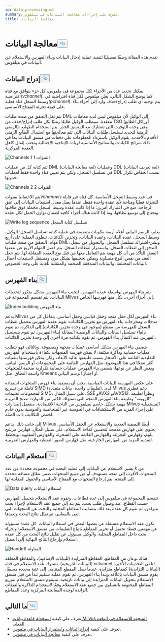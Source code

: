 ```yaml
---
id: data_processing.md
summary: تعرف على إجراءات معالجة البيانات في ميلفوس.
title: معالجة البيانات
---
```

<h1 id="Data-Processing" class="common-anchor-header">معالجة البيانات<button data-href="#Data-Processing" class="anchor-icon" translate="no">
      <svg translate="no"
        aria-hidden="true"
        focusable="false"
        height="20"
        version="1.1"
        viewBox="0 0 16 16"
        width="16"
      >
        <path
          fill="#0092E4"
          fill-rule="evenodd"
          d="M4 9h1v1H4c-1.5 0-3-1.69-3-3.5S2.55 3 4 3h4c1.45 0 3 1.69 3 3.5 0 1.41-.91 2.72-2 3.25V8.59c.58-.45 1-1.27 1-2.09C10 5.22 8.98 4 8 4H4c-.98 0-2 1.22-2 2.5S3 9 4 9zm9-3h-1v1h1c1 0 2 1.22 2 2.5S13.98 12 13 12H9c-.98 0-2-1.22-2-2.5 0-.83.42-1.64 1-2.09V6.25c-1.09.53-2 1.84-2 3.25C6 11.31 7.55 13 9 13h4c1.45 0 3-1.69 3-3.5S14.5 6 13 6z"
        ></path>
      </svg>
    </button></h1><p>تقدم هذه المقالة وصفًا تفصيليًا لتنفيذ عملية إدخال البيانات وبناء الفهرس والاستعلام عن البيانات في ميلفوس.</p>
<h2 id="Data-insertion" class="common-anchor-header">إدراج البيانات<button data-href="#Data-insertion" class="anchor-icon" translate="no">
      <svg translate="no"
        aria-hidden="true"
        focusable="false"
        height="20"
        version="1.1"
        viewBox="0 0 16 16"
        width="16"
      >
        <path
          fill="#0092E4"
          fill-rule="evenodd"
          d="M4 9h1v1H4c-1.5 0-3-1.69-3-3.5S2.55 3 4 3h4c1.45 0 3 1.69 3 3.5 0 1.41-.91 2.72-2 3.25V8.59c.58-.45 1-1.27 1-2.09C10 5.22 8.98 4 8 4H4c-.98 0-2 1.22-2 2.5S3 9 4 9zm9-3h-1v1h1c1 0 2 1.22 2 2.5S13.98 12 13 12H9c-.98 0-2-1.22-2-2.5 0-.83.42-1.64 1-2.09V6.25c-1.09.53-2 1.84-2 3.25C6 11.31 7.55 13 9 13h4c1.45 0 3-1.69 3-3.5S14.5 6 13 6z"
        ></path>
      </svg>
    </button></h2><p>يمكنك تحديد عدد من الأجزاء لكل مجموعة في ملفوس، كل جزء يتوافق مع قناة افتراضية<em>(vchannel</em>). كما يوضح الشكل التالي، يعيّن ميلفوس لكل قناة افتراضية في وسيط السجل قناة فعلية<em>(pchannel</em>). يتم توجيه أي طلب إدراج/حذف وارد إلى أجزاء بناءً على قيمة تجزئة المفتاح الأساسي.</p>
<p>يتم نقل التحقق من صحة طلبات DML إلى الوكيل لأن ميلفوس ليس لديه معاملات معقدة. سيطلب الوكيل طابعًا زمنيًا لكل طلب إدراج/حذف من TSO (أوراكل الطابع الزمني)، وهي وحدة التوقيت التي تتشارك مع المنسق الجذر. يتم استخدام الطوابع الزمنية لتحديد تسلسل طلبات البيانات التي تتم معالجتها مع استبدال الطابع الزمني الأقدم بالأحدث. يقوم الوكيل باسترداد المعلومات على دفعات من منسق البيانات بما في ذلك شرائح الكيانات والمفاتيح الأساسية لزيادة الإنتاجية الإجمالية وتجنب إثقال كاهل العقدة المركزية.</p>
<p>
  
   <span class="img-wrapper"> <img translate="no" src="/docs/v2.6.x/assets/channels_1.jpg" alt="Channels 1" class="doc-image" id="channels-1" />
   </span> <span class="img-wrapper"> <span>القنوات 1</span> </span></p>
<p>تتم كتابة كل من عمليات DML (لغة معالجة البيانات) وعمليات DDL (لغة تعريف البيانات) في تسلسل السجل، ولكن يتم تعيين قناة واحدة فقط لعمليات DDL بسبب انخفاض تكرار حدوثها.</p>
<p>
  
   <span class="img-wrapper"> <img translate="no" src="/docs/v2.6.x/assets/channels_2.jpg" alt="Channels 2" class="doc-image" id="channels-2" />
   </span> <span class="img-wrapper"> <span>القنوات 2</span> </span></p>
<p>يتم الاحتفاظ بقنوات<em>Vchannels</em> في عقد وسيط السجل الأساسية. كل قناة غير قابلة للتجزئة فعليًا ومتاحة لأي عقدة واحدة فقط. عندما يصل معدل استيعاب البيانات إلى عنق الزجاجة، ضع في اعتبارك أمرين: ما إذا كانت عقدة وسيط السجل محملة فوق طاقتها وتحتاج إلى توسيع نطاقها، وما إذا كانت هناك أجزاء كافية لضمان توازن الحمل لكل عقدة.</p>
<p>
  
   <span class="img-wrapper"> <img translate="no" src="/docs/v2.6.x/assets/write_log_sequence.jpg" alt="Write log sequence" class="doc-image" id="write-log-sequence" />
   </span> <span class="img-wrapper"> <span>تسلسل كتابة السجل</span> </span></p>
<p>يغلف الرسم البياني أعلاه أربعة مكونات متضمنة في عملية كتابة تسلسل السجل: الوكيل، وسيط السجل، عقدة البيانات، وعقدة البيانات، وتخزين الكائنات. تنطوي العملية على أربع مهام: التحقق من صحة طلبات DML، ونشر-اشتراك تسلسل السجل، والتحويل من سجل التدفق إلى لقطات السجل، واستمرار لقطات السجل. يتم فصل المهام الأربع عن بعضها البعض للتأكد من أن كل مهمة يتم التعامل معها من قبل نوع العقدة المقابلة لها. يتم جعل العقد من نفس النوع متساوية ويمكن تحجيمها بشكل مرن ومستقل لاستيعاب أحمال البيانات المختلفة، والبيانات المتدفقة الضخمة والمتقلبة للغاية على وجه الخصوص.</p>
<h2 id="Index-building" class="common-anchor-header">بناء الفهرس<button data-href="#Index-building" class="anchor-icon" translate="no">
      <svg translate="no"
        aria-hidden="true"
        focusable="false"
        height="20"
        version="1.1"
        viewBox="0 0 16 16"
        width="16"
      >
        <path
          fill="#0092E4"
          fill-rule="evenodd"
          d="M4 9h1v1H4c-1.5 0-3-1.69-3-3.5S2.55 3 4 3h4c1.45 0 3 1.69 3 3.5 0 1.41-.91 2.72-2 3.25V8.59c.58-.45 1-1.27 1-2.09C10 5.22 8.98 4 8 4H4c-.98 0-2 1.22-2 2.5S3 9 4 9zm9-3h-1v1h1c1 0 2 1.22 2 2.5S13.98 12 13 12H9c-.98 0-2-1.22-2-2.5 0-.83.42-1.64 1-2.09V6.25c-1.09.53-2 1.84-2 3.25C6 11.31 7.55 13 9 13h4c1.45 0 3-1.69 3-3.5S14.5 6 13 6z"
        ></path>
      </svg>
    </button></h2><p>يتم بناء الفهرس بواسطة عقدة الفهرس. لتجنب بناء الفهرس بشكل متكرر لتحديثات البيانات، يتم تقسيم المجموعة في Milvus إلى أجزاء أخرى، لكل منها فهرسها الخاص.</p>
<p>
  
   <span class="img-wrapper"> <img translate="no" src="/docs/v2.6.x/assets/index_building.jpg" alt="Index building" class="doc-image" id="index-building" />
   </span> <span class="img-wrapper"> <span>بناء الفهرس</span> </span></p>
<p>يدعم Milvus بناء الفهرس لكل حقل متجه وحقل قياسي وحقل أساسي. يتفاعل كل من مدخلات ومخرجات بناء الفهرس مع تخزين الكائنات: تقوم عقدة الفهرس بتحميل لقطات السجل للفهرسة من مقطع (موجود في وحدة تخزين الكائنات) إلى الذاكرة، ثم تقوم بإلغاء تسلسل البيانات والبيانات الوصفية المقابلة لبناء الفهرس، ثم تقوم بتسلسل الفهرس عند اكتمال بناء الفهرس، ثم تقوم بكتابته مرة أخرى إلى وحدة تخزين الكائنات.</p>
<p>يتضمن بناء الفهرس بشكل أساسي عمليات متجهة ومصفوفة، وبالتالي فهو يتطلب عمليات حسابية وذاكرة مكثفة. لا يمكن فهرسة المتجهات بكفاءة باستخدام الفهارس التقليدية القائمة على الأشجار بسبب طبيعتها عالية الأبعاد، ولكن يمكن فهرستها بتقنيات أكثر نضجًا في هذا الموضوع، مثل الفهارس القائمة على المجموعات أو الرسم البياني. وبغض النظر عن نوعها، يتضمن بناء الفهرس عمليات حسابية تكرارية ضخمة للمتجهات واسعة النطاق، مثل Kmeans أو اجتياز الرسم البياني.</p>
<p>على عكس الفهرسة للبيانات القياسية، يجب أن يستفيد بناء فهرس المتجهات استفادة كاملة من تسريع SIMD (تعليمات واحدة، بيانات متعددة). لدى Milvus دعم فطري لمجموعات تعليمات SIMD، على سبيل المثال، SSE وAVX2 وAVX512. ونظراً لطبيعة "الزوبعة" وطبيعة بناء الفهرس المتجه التي تستهلك الكثير من الموارد، تصبح المرونة مهمة بشكل حاسم لميلفوس من الناحية الاقتصادية. ستعمل إصدارات Milvus المستقبلية على إجراء المزيد من الاستكشافات في الحوسبة غير المتجانسة والحوسبة بدون خادم لخفض التكاليف ذات الصلة.</p>
<p>إلى جانب ذلك، يدعم Milvus أيضًا التصفية العددية والاستعلام عن الحقل الأساسي. يحتوي على فهارس مدمجة لتحسين كفاءة الاستعلام، على سبيل المثال، فهارس مرشح بلوم، وفهارس التجزئة، والفهارس القائمة على الشجرة، والفهارس المقلوبة، ويخطط لتقديم المزيد من الفهارس الخارجية، مثل فهارس الصور النقطية والفهارس التقريبية.</p>
<h2 id="Data-query" class="common-anchor-header">استعلام البيانات<button data-href="#Data-query" class="anchor-icon" translate="no">
      <svg translate="no"
        aria-hidden="true"
        focusable="false"
        height="20"
        version="1.1"
        viewBox="0 0 16 16"
        width="16"
      >
        <path
          fill="#0092E4"
          fill-rule="evenodd"
          d="M4 9h1v1H4c-1.5 0-3-1.69-3-3.5S2.55 3 4 3h4c1.45 0 3 1.69 3 3.5 0 1.41-.91 2.72-2 3.25V8.59c.58-.45 1-1.27 1-2.09C10 5.22 8.98 4 8 4H4c-.98 0-2 1.22-2 2.5S3 9 4 9zm9-3h-1v1h1c1 0 2 1.22 2 2.5S13.98 12 13 12H9c-.98 0-2-1.22-2-2.5 0-.83.42-1.64 1-2.09V6.25c-1.09.53-2 1.84-2 3.25C6 11.31 7.55 13 9 13h4c1.45 0 3-1.69 3-3.5S14.5 6 13 6z"
        ></path>
      </svg>
    </button></h2><p>يشير الاستعلام عن البيانات إلى عملية البحث في مجموعة محددة عن عدد <em>k</em> من المتجهات الأقرب إلى متجه مستهدف أو عن <em>جميع</em> المتجهات ضمن نطاق مسافة محددة إلى المتجه. يتم إرجاع المتجهات مع المفتاح الأساسي والحقول المقابلة لها.</p>
<p>
  
   <span class="img-wrapper"> <img translate="no" src="/docs/v2.6.x/assets/data_query.jpg" alt="Data query" class="doc-image" id="data-query" />
   </span> <span class="img-wrapper"> <span>استعلام البيانات</span> </span></p>
<p>تنقسم المجموعة في ميلفوس إلى عدة قطاعات، وتقوم عقد الاستعلام بتحميل الفهارس حسب القطاع. عند وصول طلب بحث، يتم بثه إلى جميع عقد الاستعلام لإجراء بحث متزامن. ثم تقوم كل عقدة بعد ذلك بتشذيب المقاطع المحلية والبحث عن المتجهات التي تفي بالمعايير، ثم تقلل نتائج البحث وتعيدها.</p>
<p>تكون عقد الاستعلام مستقلة عن بعضها البعض في استعلام البيانات. كل عقدة مسؤولة عن مهمتين فقط: تحميل أو تحرير المقاطع باتباع التعليمات من منسق الاستعلام؛ وإجراء بحث داخل المقاطع المحلية. والوكيل مسؤول عن تقليل نتائج البحث من كل عقدة استعلام وإرجاع النتائج النهائية إلى العميل.</p>
<p>
  
   <span class="img-wrapper"> <img translate="no" src="/docs/v2.6.x/assets/handoff.jpg" alt="Handoff" class="doc-image" id="handoff" />
   </span> <span class="img-wrapper"> <span>المناولة</span> </span></p>
<p>هناك نوعان من المقاطع، المقاطع المتزايدة (للبيانات الإضافية)، والمقاطع المغلقة (للبيانات التاريخية). تشترك عُقد الاستعلام في قناة vchannel لتلقي التحديثات الأخيرة (البيانات التزايدية) كمقاطع متزايدة. عندما يصل المقطع المتنامي إلى عتبة محددة مسبقًا، يقوم منسق البيانات بإغلاقه ويبدأ بناء الفهرس. ثم تقوم عملية <em>تسليم</em> تبدأ من قبل منسق الاستعلام بتحويل البيانات المتزايدة إلى بيانات تاريخية. سيقوم منسق الاستعلام بتوزيع المقاطع المختومة بالتساوي بين جميع عقد الاستعلام وفقًا لاستخدام الذاكرة والنفقات الزائدة لوحدة المعالجة المركزية وعدد المقاطع.</p>
<h2 id="Whats-next" class="common-anchor-header">ما التالي<button data-href="#Whats-next" class="anchor-icon" translate="no">
      <svg translate="no"
        aria-hidden="true"
        focusable="false"
        height="20"
        version="1.1"
        viewBox="0 0 16 16"
        width="16"
      >
        <path
          fill="#0092E4"
          fill-rule="evenodd"
          d="M4 9h1v1H4c-1.5 0-3-1.69-3-3.5S2.55 3 4 3h4c1.45 0 3 1.69 3 3.5 0 1.41-.91 2.72-2 3.25V8.59c.58-.45 1-1.27 1-2.09C10 5.22 8.98 4 8 4H4c-.98 0-2 1.22-2 2.5S3 9 4 9zm9-3h-1v1h1c1 0 2 1.22 2 2.5S13.98 12 13 12H9c-.98 0-2-1.22-2-2.5 0-.83.42-1.64 1-2.09V6.25c-1.09.53-2 1.84-2 3.25C6 11.31 7.55 13 9 13h4c1.45 0 3-1.69 3-3.5S14.5 6 13 6z"
        ></path>
      </svg>
    </button></h2><ul>
<li>تعرف على كيفية <a href="https://milvus.io/blog/deep-dive-5-real-time-query.md">استخدام قاعدة بيانات Milvus المتجهة للاستعلام في الوقت الفعلي</a>.</li>
<li>تعرف على كيفية <a href="https://milvus.io/blog/deep-dive-4-data-insertion-and-data-persistence.md">إدراج البيانات واستمرار البيانات في ملفوس</a>.</li>
<li>تعرف على كيفية <a href="https://milvus.io/blog/deep-dive-3-data-processing.md">معالجة البيانات في ملفوس</a>.</li>
</ul>
